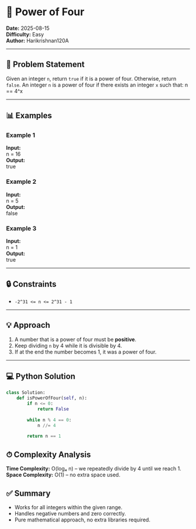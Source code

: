 # 🧮 Power of Four

**Date:** 2025-08-15  
**Difficulty:** Easy            
**Author:** Harikrishnan120A

---

## 📜 Problem Statement

Given an integer `n`, return `true` if it is a power of four. Otherwise, return `false`.
An integer `n` is a power of four if there exists an integer `x` such that: n == 4^x

---

## 📊 Examples

### Example 1             
**Input:**          
n = 16            
**Output:**          
true          

### Example 2
**Input:**           
n = 5           
**Output:**           
false               

### Example 3
**Input:**             
n = 1               
**Output:**              
true

---

## 🔒 Constraints

- `-2^31 <= n <= 2^31 - 1`

---

## 💡 Approach
1. A number that is a power of four must be **positive**.             
2. Keep dividing `n` by 4 while it is divisible by 4.          
3. If at the end the number becomes 1, it was a power of four.           

---

## 💻 Python Solution
```python
class Solution:
    def isPowerOfFour(self, n):
        if n <= 0:
            return False
        
        while n % 4 == 0:
            n //= 4
        
        return n == 1
```

## ⏱ Complexity Analysis

**Time Complexity:** O(log₄ n) – we repeatedly divide by 4 until we reach 1.      
**Space Complexity:** O(1) – no extra space used.      

## ✅ Summary

- Works for all integers within the given range.           
- Handles negative numbers and zero correctly.         
- Pure mathematical approach, no extra libraries required.
